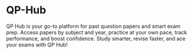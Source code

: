 # QP-Hub
QP Hub is your go-to platform for past question papers and smart exam prep. Access papers by subject and year, practice at your own pace, track performance, and boost confidence. Study smarter, revise faster, and ace your exams with QP Hub!

